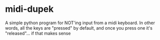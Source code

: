 # midi-dupek
A simple python program for NOT'ing input from a midi keyboard.
In other words, all the keys are "pressed" by default, and once you press one it's "released"... if that makes sense
